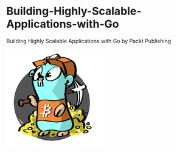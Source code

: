 # Building-Highly-Scalable-Applications-with-Go
Building Highly Scalable Applications with Go by Packt Publishing

![logo](logo.png)
